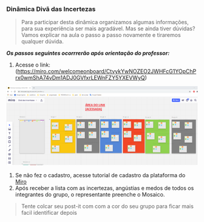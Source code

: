 ### Dinâmica Divã das Incertezas 

>Para participar desta dinâmica organizamos algumas informações, para sua experiência ser mais agradável.
>Mas se ainda tiver dúvidas? Vamos explicar na aula o passo a passo novamente e tiraremos qualquer dúvida.

***Os passos seguintes ocorrrerão após orientação do professor:***
1. Acesse o link: (https://miro.com/welcomeonboard/CtvykYwNOZEO2JWHFcG1YOpChPrx0wmShA74vDm1ADJ0GVfxrLEWnFZY5YXEVWyQ)

![alt tex](https://github.com/monicacrislo/projeto_vida/blob/master/AREA%20DE%20ENTRADA.png "TESTE")

1. Se não fez o cadastro, acesse tutorial de cadastro da plataforma do [Miro](https://miro.com/)
1. Após receber a lista com as incertezas, angústias e medos de todos os integrantes do grupo, o representante preenche o Mosaico.
  
  >Tente colcar seu post-it com com a cor do seu grupo para ficar mais facil identificar depois 




